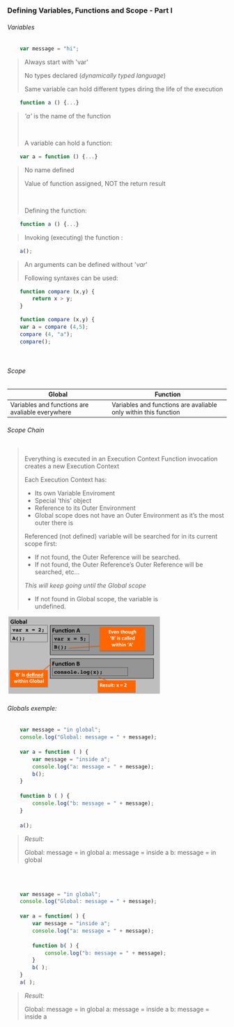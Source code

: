 ### Defining Variables, Functions and Scope - Part I

###### Variables

```js
    var message = "hi";
```
> 
> Always start with 'var'
> 
> No types declared (*dynamically typed language*)
> 
> Same variable can hold different types diring the life of the execution
>

```js
    function a () {...}
```
> *'a'* is the name of the function
>
> <br>
> 
>  A variable can hold a function:
```js
    var a = function () {...}
```
> No name defined
> 
> Value of function assigned, NOT the return result
>
> <br>
>
> Defining the function:
```js
    function a () {...}
```
> Invoking (executing) the function :
```js
    a();
```
> An arguments can be defined without '*var*'
> 
> Following syntaxes can be used:
```js 
    function compare (x,y) {
        return x > y;
    }
```

```js
    function compare (x,y) {
    var a = compare (4,5);
    compare (4, "a");
    compare();
```
<br>


###### Scope

|Global|Function|
|------|--------|
|Variables and functions are avaliable everywhere| Variables and functions are avaliable only within this function|


###### Scope Chain
> <br>
> Everything is executed in an Execution Context
> Function invocation creates a new Execution Context
> 
> Each Execution Context has:
> - Its own Variable Enviroment
> - Special 'this' object
> - Reference to its Outer Environment
> - Global scope does not have an Outer Environment as
it’s the most outer there is
>
> Referenced (not defined) variable will be searched for in its current scope first: 
> - If not found, the Outer Reference will be searched. 
> - If not found, the Outer Reference’s  Outer Reference will be searched, etc...  
> 
> *This will keep going until the Global scope*
> 
> - If not found in Global scope, the variable is  
undefined.  

<img src="varFuncScopes.png" width="70%" height="auto" />

###### Globals exemple:

```js 
    var message = "in global";
    console.log("Global: message = " + message);

    var a = function ( ) {
        var message = "inside a";
        console.log("a: message = " + message);
        b();
    }

    function b ( ) {
        console.log("b: message = " + message);
    }

    a();
```
> *Result:* 
> 
> Global: message = in global
> a: message = inside a
> b: message = in global

<br>
<br>

```js
    var message = "in global";
    console.log("Global: message = " + message);

    var a = function( ) {
        var message = "inside a";
        console.log("a: message = " + message);

        function b( ) {
            console.log("b: message = " + message);
        }
        b( );
    }
    a( );
```

> *Result:*
> 
> Global: message = in global 
> a: message = inside a 
> b: message = inside a

<br>
<br>

